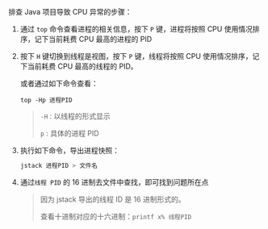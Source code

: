 排查 Java 项目导致 CPU 异常的步骤：

1. 通过 `top` 命令查看进程的相关信息，按下 `P` 键，进程将按照 CPU 使用情况排序，记下当前耗费 CPU 最高的进程的 PID

2. 按下 `H` 键切换到线程是视图，按下 `P` 键，线程将按照 CPU 使用情况排序，记下当前耗费 CPU 最高的线程的 PID。

   或者通过如下命令查看：

   ```shell
   top -Hp 进程PID
   ```

   > `-H` : 以线程的形式显示
   >
   > `p` : 具体的进程 PID

3. 执行如下命令，导出进程快照：

   ```bash
   jstack 进程PID > 文件名
   ```

4. 通过`线程 PID` 的 16 进制去文件中查找，即可找到问题所在点

   > 因为 jstack 导出的线程 ID 是 16 进制形式的。
   >
   > 查看十进制对应的十六进制：`printf x% 线程PID`

